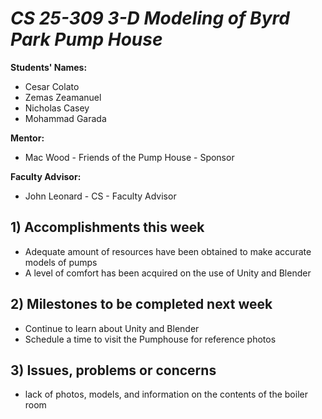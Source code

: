 # *CS 25-309 3-D Modeling of Byrd Park Pump House*

**Students' Names:**
- Cesar Colato 
- Zemas Zeamanuel
- Nicholas Casey
- Mohammad Garada

**Mentor:**
- Mac Wood - Friends of the Pump House - Sponsor

**Faculty Advisor:**
- John Leonard - CS - Faculty Advisor

## 1) Accomplishments this week ##
   - Adequate amount of resources have been obtained to make accurate models of pumps
   - A level of comfort has been acquired on the use of Unity and Blender

## 2) Milestones to be completed next week ##
   - Continue to learn about Unity and Blender
   - Schedule a time to visit the Pumphouse for reference photos
   

## 3) Issues, problems or concerns ##
   - lack of photos, models, and information on the contents of the boiler room
   


